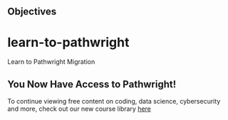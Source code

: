 ## Objectives

# learn-to-pathwright
Learn to Pathwright Migration

## You Now Have Access to Pathwright!
To continue viewing free content on coding, data science, cybersecurity and more, check out our new course library [here](prep.flatironschool.com/library)
